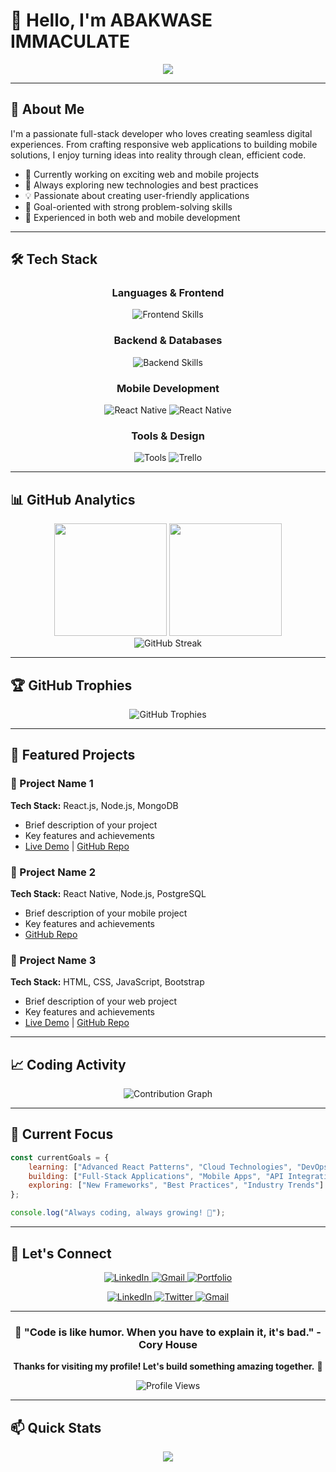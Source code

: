 # 👋 Hello, I'm ABAKWASE IMMACULATE

<div align="center">
  <img src="https://readme-typing-svg.herokuapp.com/?lines=Full+Stack+Developer;React+%26+Node.js+Enthusiast;Mobile+App+Developer;Always+Learning+New+Technologies&font=Fira%20Code&center=true&width=440&height=45&color=58a6ff&vCenter=true&size=22">
</div>

---

## 🚀 About Me

I'm a passionate full-stack developer who loves creating seamless digital experiences. From crafting responsive web applications to building mobile solutions, I enjoy turning ideas into reality through clean, efficient code.

- 🔭 Currently working on exciting web and mobile projects
- 🌱 Always exploring new technologies and best practices
- 💡 Passionate about creating user-friendly applications
- 🎯 Goal-oriented with strong problem-solving skills
- 📱 Experienced in both web and mobile development

---

## 🛠️ Tech Stack

<div align="center">
  
### Languages & Frontend
<p>
  <img src="https://skillicons.dev/icons?i=html,css,js,react,bootstrap" alt="Frontend Skills"/>
</p>

### Backend & Databases  
<p>
  <img src="https://skillicons.dev/icons?i=nodejs,mongodb,postgres" alt="Backend Skills"/>
</p>

### Mobile Development
<p>
  <img src="https://skillicons.dev/icons?i=react" alt="React Native"/>
  <img src="https://img.shields.io/badge/React_Native-20232A?style=for-the-badge&logo=react&logoColor=61DAFB" alt="React Native"/>
</p>

### Tools & Design
<p>
  <img src="https://skillicons.dev/icons?i=github,figma,vscode" alt="Tools"/>
  <img src="https://img.shields.io/badge/Trello-0052CC?style=for-the-badge&logo=trello&logoColor=white" alt="Trello"/>
</p>

</div>

---

## 📊 GitHub Analytics

<div align="center">
  <img height="180em" src="https://github-readme-stats.vercel.app/api?username=YOUR_USERNAME&show_icons=true&theme=tokyonight&include_all_commits=true&count_private=true"/>
  <img height="180em" src="https://github-readme-stats.vercel.app/api/top-langs/?username=YOUR_USERNAME&layout=compact&langs_count=8&theme=tokyonight"/>
</div>

<div align="center">
  <img src="https://github-readme-streak-stats.herokuapp.com/?user=YOUR_USERNAME&theme=tokyonight" alt="GitHub Streak"/>
</div>

---

## 🏆 GitHub Trophies
<div align="center">
  <img src="https://github-profile-trophy.vercel.app/?username=YOUR_USERNAME&theme=tokyonight&no-frame=false&no-bg=false&margin-w=4" alt="GitHub Trophies"/>
</div>

---

## 💼 Featured Projects

### 🌟 Project Name 1
**Tech Stack:** React.js, Node.js, MongoDB
- Brief description of your project
- Key features and achievements
- [Live Demo](link) | [GitHub Repo](link)

### 🌟 Project Name 2
**Tech Stack:** React Native, Node.js, PostgreSQL
- Brief description of your mobile project
- Key features and achievements
- [GitHub Repo](link)

### 🌟 Project Name 3
**Tech Stack:** HTML, CSS, JavaScript, Bootstrap
- Brief description of your web project
- Key features and achievements
- [Live Demo](link) | [GitHub Repo](link)

---

## 📈 Coding Activity

<div align="center">
  <img src="https://github-readme-activity-graph.vercel.app/graph?username=YOUR_USERNAME&theme=tokyo-night&bg_color=1a1b27&color=58a6ff&line=58a6ff&point=ffffff&area=true&hide_border=true" alt="Contribution Graph"/>
</div>

---

## 🎯 Current Focus

```javascript
const currentGoals = {
    learning: ["Advanced React Patterns", "Cloud Technologies", "DevOps"],
    building: ["Full-Stack Applications", "Mobile Apps", "API Integrations"],
    exploring: ["New Frameworks", "Best Practices", "Industry Trends"]
};

console.log("Always coding, always growing! 🚀");
```

---

## 🤝 Let's Connect

<div align="center">
  
<p>
  <a href="YOUR_LINKEDIN_URL">
    <img src="https://skillicons.dev/icons?i=linkedin" alt="LinkedIn"/>
  </a>
  <a href="mailto:your.email@example.com">
    <img src="https://img.shields.io/badge/Gmail-D14836?style=for-the-badge&logo=gmail&logoColor=white" alt="Gmail"/>
  </a>
  <a href="YOUR_PORTFOLIO_URL">
    <img src="https://img.shields.io/badge/Portfolio-000000?style=for-the-badge&logo=vercel&logoColor=white" alt="Portfolio"/>
  </a>
</p>

<!-- Alternative larger social icons -->
<p>
  <a href="YOUR_LINKEDIN_URL">
    <img src="https://img.shields.io/badge/LinkedIn-0077B5?style=for-the-badge&logo=linkedin&logoColor=white" alt="LinkedIn"/>
  </a>
  <a href="https://twitter.com/YOUR_TWITTER" target="_blank">
    <img src="https://img.shields.io/badge/Twitter-1DA1F2?style=for-the-badge&logo=twitter&logoColor=white" alt="Twitter"/>
  </a>
  <a href="mailto:your.email@example.com">
    <img src="https://img.shields.io/badge/Gmail-D14836?style=for-the-badge&logo=gmail&logoColor=white" alt="Gmail"/>
  </a>
</p>

</div>

---

<div align="center">
  
### 💬 "Code is like humor. When you have to explain it, it's bad." - Cory House

**Thanks for visiting my profile! Let's build something amazing together.** 🚀

<img src="https://komarev.com/ghpvc/?username=YOUR_USERNAME&label=Profile%20views&color=0e75b6&style=flat" alt="Profile Views" />

</div>

---

## 📫 Quick Stats

<div align="center">

![](https://hit.yhype.me/github/profile?user_id=YOUR_USER_ID)

</div>
